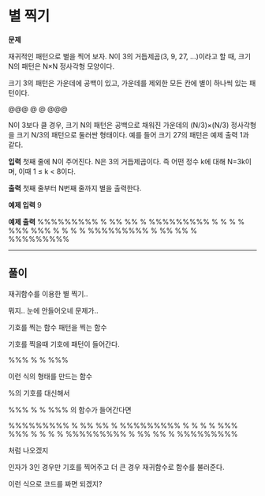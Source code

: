 # 별 찍기

**문제**

재귀적인 패턴으로 별을 찍어 보자. N이 3의 거듭제곱(3, 9, 27, ...)이라고 할 때, 크기 N의 패턴은 N×N 정사각형 모양이다.

크기 3의 패턴은 가운데에 공백이 있고, 가운데를 제외한 모든 칸에 별이 하나씩 있는 패턴이다.

@@@
@ @
@@@

N이 3보다 클 경우, 크기 N의 패턴은 공백으로 채워진 가운데의 (N/3)×(N/3) 정사각형을 크기 N/3의 패턴으로 둘러싼 형태이다. 예를 들어 크기 27의 패턴은 예제 출력 1과 같다.

**입력**
첫째 줄에 N이 주어진다. N은 3의 거듭제곱이다. 즉 어떤 정수 k에 대해 N=3k이며, 이때 1 ≤ k < 8이다.

**출력**
첫째 줄부터 N번째 줄까지 별을 출력한다.

**예제 입력**
9

**예제 출력**
%%%%%%%%%
% %% %% %
%%%%%%%%%
% %   % %
%%%   %%%
% %   % %
%%%%%%%%%
% %% %% %
%%%%%%%%%

---
## 풀이

재귀함수를 이용한 별 찍기..

뭐지.. 눈에 안들어오네 문제가..

기호를 찍는 함수
패턴을 찍는 함수

기호를 찍을때 기호에 패턴이 들어간다.

%%%
% %
%%%

이런 식의 형태를 만드는 함수

%의 기호를 대신해서

%%%
% %
%%% 의 함수가 들어간다면

%%%%%%%%%
% %% %% %
%%%%%%%%%
% %   % %
%%%   %%%
% %   % %
%%%%%%%%%
% %% %% %
%%%%%%%%%

처럼 나오겠지

인자가 3인 경우만 기호를 찍어주고
더 큰 경우 재귀함수로 함수를 불러준다.

이런 식으로 코드를 짜면 되겠지?
